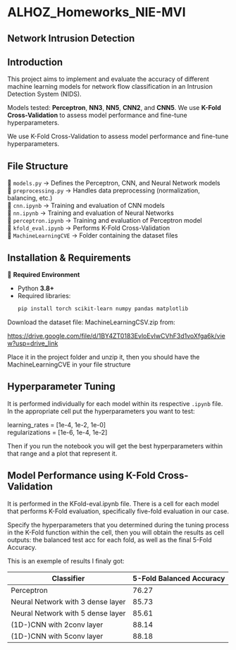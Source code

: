 # ALHOZ_Homeworks_NIE-MVI

## Network Intrusion Detection


## Introduction

This project aims to implement and evaluate the accuracy of different machine learning models for network flow classification in an Intrusion Detection System (NIDS).

Models tested: **Perceptron**, **NN3**, **NN5**, **CNN2**, and **CNN5**. We use **K-Fold Cross-Validation** to assess model performance and fine-tune hyperparameters.


We use K-Fold Cross-Validation to assess model performance and fine-tune hyperparameters.

## File Structure

📜 `models.py` → Defines the Perceptron, CNN, and Neural Network models  
📜 `preprocessing.py` → Handles data preprocessing (normalization, balancing, etc.)  
📓 `cnn.ipynb` → Training and evaluation of CNN models  
📓 `nn.ipynb` → Training and evaluation of Neural Networks  
📓 `perceptron.ipynb` → Training and evaluation of Perceptron model  
📓 `kfold_eval.ipynb` → Performs K-Fold Cross-Validation  
📁 `MachineLearningCVE` → Folder containing the dataset files 


## Installation & Requirements

📌 **Required Environment**  
- Python **3.8+**  
- Required libraries:  
  ```bash
  pip install torch scikit-learn numpy pandas matplotlib

Download the dataset file: MachineLearningCSV.zip from:

https://drive.google.com/file/d/1BY4ZT0183EvloEvIwCVhF3d1voXfga6k/view?usp=drive_link

Place it in the project folder and unzip it, then you should have the MachineLearningCVE in your file structure

## Hyperparameter Tuning

It is performed individually for each model within its respective `.ipynb` file.  
In the appropriate cell put the hyperparameters you want to test:


learning_rates = [1e-4, 1e-2, 1e-0]  
regularizations = [1e-6, 1e-4, 1e-2]

Then if you run the notebook you will get the best hyperparameters within that range and a plot that represent it.


## Model Performance using K-Fold Cross-Validation
It is performed in the KFold-eval.ipynb file.
There is a cell for each model that performs K-Fold evaluation, specifically five-fold evaluation in our case.

Specify the hyperparameters that you determined during the tuning process in the K-Fold function within the cell, then you will obtain the results as cell outputs: the balanced test acc for each fold, as well as the final 5-Fold Accuracy.


This is an exemple of results I finaly got:

| Classifier                        | 5-Fold Balanced Accuracy |
| --------------------------------- | ------------------------ |
| Perceptron                        | 76.27                    |
| Neural Network with 3 dense layer | 85.73                    |
| Neural Network with 5 dense layer | 85.61                    |
| (1D-)CNN with 2conv layer         | 88.14                    |
| (1D-)CNN with 5conv layer         | 88.18                    |
